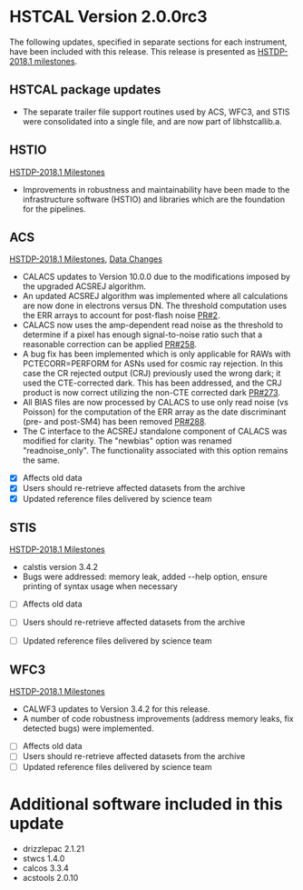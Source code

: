 # HSTCAL Version 2.0.0rc3

The following updates, specified in separate sections for each instrument,  have been included with this release. This release is presented as [HSTDP-2018.1 milestones](https://github.com/spacetelescope/hstcal/milestone/6).



## HSTCAL package updates
- The separate trailer file support routines used by ACS, WFC3, and STIS were consolidated into a single file, and are now part of libhstcallib.a.

## HSTIO
[HSTDP-2018.1 Milestones](https://github.com/spacetelescope/hstcal/issues?utf8=%E2%9C%93&q=label%3Ahstio+milestone%3AHSTDP-2018.1+)
- Improvements in robustness and maintainability have been made to the infrastructure software (HSTIO) and libraries which are the foundation for the pipelines.  


## ACS
[HSTDP-2018.1 Milestones](https://github.com/spacetelescope/hstcal/issues?utf8=%E2%9C%93&q=label%3AACS+milestone%3AHSTDP-2018.1+), [Data Changes](https://github.com/spacetelescope/hstcal/pulls?utf8=%E2%9C%93&q=is%3Apr+is%3Aclosed+label%3Aacs+label%3Achanges-data+milestone%3AHSTDP-2018.1+)

- CALACS updates to Version 10.0.0 due to the modifications imposed by the upgraded ACSREJ algorithm.
- An updated ACSREJ algorithm was implemented where all calculations are now done in electrons versus DN.  The threshold computation uses the ERR arrays to account for post-flash noise [PR#2](https://github.com/spacetelescope/hstcal/pull/2).
- CALACS now uses the amp-dependent read noise as the threshold to determine if a pixel has enough signal-to-noise ratio such that a reasonable correction can be applied [PR#258](https://github.com/spacetelescope/hstcal/pull/258).
- A bug fix has been implemented which is only applicable for RAWs with PCTECORR=PERFORM for ASNs used for cosmic ray rejection. In this case the CR rejected output (CRJ) previously used the wrong dark; it used the CTE-corrected dark. This has been addressed, and the CRJ product is now correct utilizing the non-CTE corrected dark [PR#273](https://github.com/spacetelescope/hstcal/pull/273).
- All BIAS files are now processed by CALACS to use only read noise (vs Poisson) for the computation of the ERR array as the date discriminant (pre- and post-SM4) has been removed [PR#288](https://github.com/spacetelescope/hstcal/pull/288).
- The C interface to the ACSREJ standalone component of CALACS was modified for clarity.  The "newbias" option was renamed "readnoise_only".  The functionality associated with this option remains the same.

- [x] Affects old data
- [x] Users should re-retrieve affected datasets from the archive
- [x] Updated reference files delivered by science team

## STIS
[HSTDP-2018.1 Milestones](https://github.com/spacetelescope/hstcal/issues?utf8=%E2%9C%93&q=label%3ASTIS+milestone%3AHSTDP-2018.1+)

- calstis version 3.4.2
- Bugs were addressed: memory leak, added --help option, ensure printing of syntax usage when necessary

- [ ] Affects old data
- [ ] Users should re-retrieve affected datasets from the archive
- [ ] Updated reference files delivered by science team


## WFC3
[HSTDP-2018.1 Milestones](https://github.com/spacetelescope/hstcal/issues?utf8=%E2%9C%93&q=label%3AWFC3+milestone%3AHSTDP-2018.1+)

- CALWF3 updates to Version 3.4.2 for this release.
- A number of code robustness improvements (address memory leaks, fix detected bugs) were implemented.

- [ ] Affects old data
- [ ] Users should re-retrieve affected datasets from the archive
- [ ] Updated reference files delivered by science team

# Additional software included in this update
- drizzlepac 2.1.21
- stwcs 1.4.0
- calcos 3.3.4
- acstools 2.0.10

